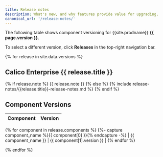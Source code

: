 ```yaml
---
title: Release notes
description: What's new, and why features provide value for upgrading.
canonical_url: '/release-notes/'
---
```

<div class="git-hash" id="{{site.data['hash']}}">
</div>

The following table shows component versioning for {{site.prodname}}  **{{ page.version }}**.


To select a different version, click **Releases** in the top-right navigation bar.

{% for release in site.data.versions %}
## Calico Enterprise {{ release.title }}

{% if release.note %}
{{ release.note }}
{% else %}
{% include release-notes/{{release.title}}-release-notes.md %}
{% endif %}

## Component Versions

| Component              | Version |
|------------------------|---------|
{% for component in release.components %}
{%- capture component_name %}{{ component[0] }}{% endcapture -%}
| {{ component_name }}   | {{ component[1].version }} |
{% endfor %}

{% endfor %}
